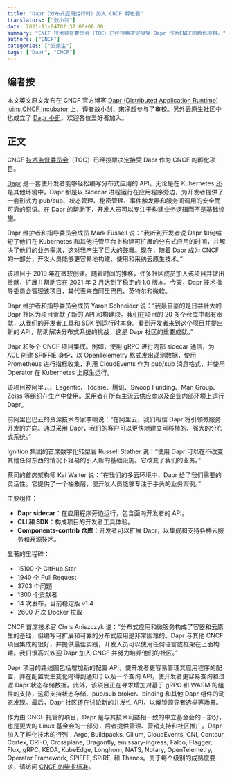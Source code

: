 ```yaml
---
title: "Dapr（分布式应用运行时）加入 CNCF 孵化器"
translators: ["敖小剑"]
date: 2021-11-04T02:37:00+08:00
summary: "CNCF 技术监督委员会（TOC）已经投票决定接受 Dapr 作为CNCF的孵化项目。"
authors: ["CNCF"]
categories: ["云原生"]
tags: ["Dapr", "CNCF"]
---
```


## 编者按

本文英文原文发布在 CNCF 官方博客 [Dapr (Distributed Application Runtime) joins CNCF Incubator](https://www.cncf.io/blog/2021/11/03/dapr-distributed-application-runtime-joins-cncf-incubator/) 上，译者敖小剑，宋净超参与了审校。另外云原生社区中也成立了 [Dapr 小组](https://cloudnative.to/community/sig/)，欢迎各位爱好者加入。

## 正文

CNCF [技术监督委员会](https://github.com/cncf/toc)（TOC）已经投票决定接受 Dapr 作为 CNCF 的孵化项目。

[Dapr](https://dapr.io/) 是一套使开发者能够轻松编写分布式应用的 API。无论是在 Kubernetes 还是其他环境中，Dapr 都是以 Sidecar 进程运行在应用程序旁边，为开发者提供了一套形式为 pub/sub、状态管理、秘密管理、事件触发器和服务间调用的安全而可靠的原语。在 Dapr 的帮助下，开发人员可以专注于构建业务逻辑而不是基础设施。

Dapr 维护者和指导委员会成员 Mark Fussell 说：“我听到开发者说 Dapr 如何缩短了他们在 Kubernetes 和其他托管平台上构建可扩展的分布式应用的时间，并解决了他们的业务需求，这对我产生了巨大的鼓舞。现在，随着 Dapr 成为 CNCF 的一部分，开发人员能够更容易地构建、使用和采纳云原生技术。”

该项目于 2019 年在微软创建。随着时间的推移，许多社区成员加入该项目并做出贡献，扩展并帮助它在 2021 年 2 月达到了稳定的 1.0 版本。今天，Dapr 技术指导委员会管理该项目，其代表来自阿里巴巴、英特尔和微软。

Dapr 维护者和指导委员会成员 Yaron Schneider 说：“我最自豪的是日益壮大的 Dapr 社区为项目贡献了新的 API 和构建块。我们在项目的 20 多个仓库中都有贡献，从我们的开发者工具和 SDK 到运行时本身。看到开发者来到这个项目并提出新的 API，帮助解决分布式系统的挑战，这是 Dapr 社区的重要成就。”

Dapr 和多个 CNCF 项目集成。例如，使用 gRPC 进行内部 sidecar 通信，为 ACL 创建 SPIFFIE 身份，以 OpenTelemetry 格式发出遥测数据，使用 Prometheus 进行指标收集，利用 CloudEvents 作为 pub/sub 消息格式，并使用 Operator 在 Kubernetes 上原生运行。

该项目被阿里云、Legentic、Tdcare、腾讯、Swoop Funding、Man Group、Zeiss [等组织](https://github.com/dapr/community/blob/master/ADOPTERS.md)在生产中使用。采用者在所有主流云供应商以及企业内部环境上运行 Dapr。

前阿里巴巴云的资深技术专家李响说：“在阿里云，我们相信 Dapr 将引领微服务开发的方向。通过采用 Dapr，我们的客户可以更快地建立可移植的、强大的分布式系统。”

Ignition 集团的首席数字化转型官 Russell Stather 说：“使用 Dapr 可以在不改变其他任何东西的情况下轻易的引入新的基础设施。它改变了我们的业务。”

蔡司的首席架构师 Kai Walter 说：“在我们的多云环境中，Dapr 给了我们需要的灵活性。它提供了一个抽象层，使开发人员能够专注于手头的业务案例。”

主要组件：

- **Dapr sidecar**：在应用程序旁边运行，包含面向开发者的 API。
- **CLI 和 SDK**：构成项目的开发者工具体验。
- **Components-contrib 仓库**：开发者可以扩展 Dapr，以集成和支持各种云服务和开源技术。

显著的里程碑：

- 15100 个 GitHub Star
- 1940 个 Pull Request
- 3703 个问题
- 1300 个贡献者
- 14 次发布，目前稳定版 v1.4
- 2600 万次 Docker 拉取

CNCF 首席技术官 Chris Aniszczyk 说：“分布式应用和微服务构成了容器和云原生的基础，但编写可扩展和可靠的分布式应用是非常困难的。Dapr 与其他 CNCF 项目集成的很好，并提供最佳实践，开发人员可以使用任何语言或框架在上面构建。我们很高兴欢迎 Dapr 加入 CNCF 并努力培养他们的社区。”

Dapr 项目的路线图包括增加新的配置 API，使开发者更容易管理其应用程序的配置，并在配置发生变化时得到通知；以及一个查询 API，使开发者更容易查询和过滤 Dapr 状态存储数据。此外，该项目正在寻求增加对基于 gRPC 和 WASM 的组件的支持，这将支持状态存储、pub/sub broker、binding 和其他 Dapr 组件的动态发现。最后，Dapr 社区还在讨论新的并发性 API，以解锁领导者选举等场景。

作为由 CNCF 托管的项目，Dapr 是与其技术利益相一致的中立基金会的一部分，也是更大的 Linux 基金会的一部分，后者提供管理、营销支持和社区推广。Dapr 加入了孵化技术的行列：Argo, Buildpacks, Cilium, CloudEvents, CNI, Contour, Cortex, CRI-O, Crossplane, Dragonfly, emissary-ingress, Falco, Flagger, Flux, gRPC, KEDA, KubeEdge, Longhorn, NATS, Notary, OpenTelemetry, Operator Framework, SPIFFE, SPIRE, 和 Thanos。关于每个级别的成熟度要求，请访问 [CNCF 的毕业标准](https://github.com/cncf/toc/blob/master/process/graduation_criteria.adoc)。
